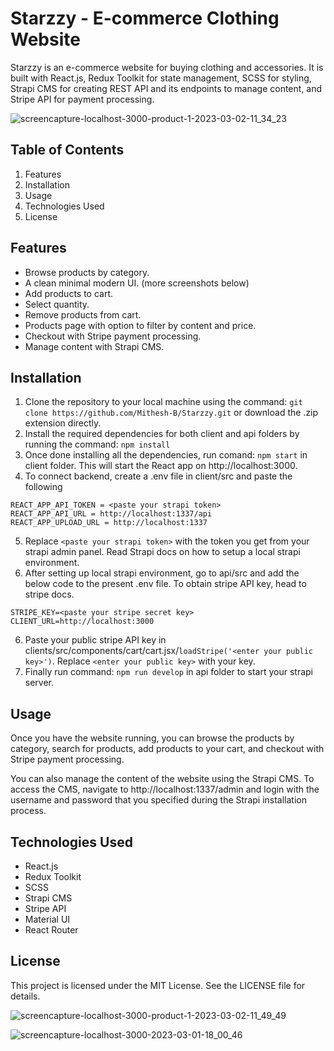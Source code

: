 # Starzzy - E-commerce Clothing Website
Starzzy is an e-commerce website for buying clothing and accessories. It is built with React.js, Redux Toolkit for state management, SCSS for styling, Strapi CMS for creating REST API and its endpoints to manage content, and Stripe API for payment processing.

![screencapture-localhost-3000-product-1-2023-03-02-11_34_23](https://user-images.githubusercontent.com/115478939/222347333-2933ce03-86bf-4240-bf3a-80951f87bd22.png)

## Table of Contents
1. Features
2. Installation
3. Usage
4. Technologies Used
5. License

## Features
- Browse products by category.
- A clean minimal modern UI. (more screenshots below)
- Add products to cart.
- Select quantity.
- Remove products from cart.
- Products page with option to filter by content and price.
- Checkout with Stripe payment processing.
- Manage content with Strapi CMS.

## Installation
1. Clone the repository to your local machine using the command:
```git clone https://github.com/Mithesh-B/Starzzy.git```
or download the .zip extension directly.
2. Install the required dependencies for both client and api folders by running the command:
```npm install```
3. Once done installing all the dependencies, run comand: ```npm start``` in client folder. This will start the React app on http://localhost:3000.
4. To connect backend, create a .env file in client/src and paste the following 
```
REACT_APP_API_TOKEN = <paste your strapi token> 
REACT_APP_API_URL = http://localhost:1337/api 
REACT_APP_UPLOAD_URL = http://localhost:1337
```
5. Replace ```<paste your strapi token>``` with the token you get from your strapi admin panel. Read Strapi docs on how to setup a local strapi environment.
6. After setting up local strapi environment, go to api/src and add the below code to the present .env file. To obtain stripe API key, head to stripe docs.
```
STRIPE_KEY=<paste your stripe secret key>
CLIENT_URL=http://localhost:3000
``` 
6. Paste your public stripe API key in clients/src/components/cart/cart.jsx/```loadStripe('<enter your public key>')```. Replace ```<enter your public key>``` with your key.
7. Finally run command: ```npm run develop``` in api folder to start your strapi server. 

## Usage
Once you have the website running, you can browse the products by category, search for products, add products to your cart, and checkout with Stripe payment processing.

You can also manage the content of the website using the Strapi CMS. To access the CMS, navigate to http://localhost:1337/admin and login with the username and password that you specified during the Strapi installation process.

## Technologies Used
- React.js
- Redux Toolkit
- SCSS
- Strapi CMS
- Stripe API
- Material UI
- React Router

## License
This project is licensed under the MIT License. See the LICENSE file for details.

![screencapture-localhost-3000-product-1-2023-03-02-11_49_49](https://user-images.githubusercontent.com/115478939/222347310-64250887-71ef-4142-bc37-a8d825089f5e.png)

![screencapture-localhost-3000-2023-03-01-18_00_46](https://user-images.githubusercontent.com/115478939/222147010-6b56eda1-a394-4d3f-9fe6-96e8c88b48d1.png)


